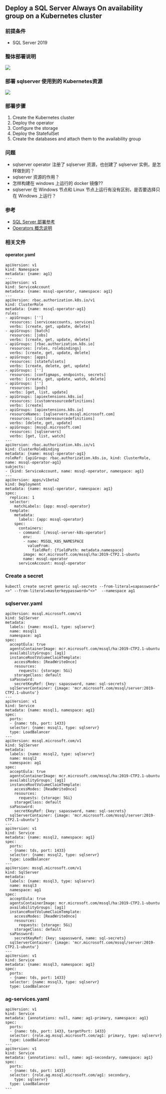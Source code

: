 ## Deploy a SQL Server Always On availability group on a Kubernetes cluster

### 前提条件

* SQL Server 2019

### 整体部署说明

![](./sqlserver.png)

### 部署 sqlserver 使用到的 Kubernetes资源

![](./sqlserver_Kubernetes.png)

### 部署步骤

1. Create the Kubernetes cluster
2. Deploy the operator
3. Configure the storage
4. Deploy the StatefulSet
5. Create the databases and attach them to the availability group

### 问题

* sqlserver operator 注册了 sqlserver 资源，也创建了 sqlserver 实例，是怎样做到的？
* sqlserver 资源的作用？
* 怎样构建在 windows 上运行的 docker 镜像??
* sqlserver 在 Windows 节点和 Linux 节点上运行有没有区别，是否要选择只在 Windows 上运行？

### 参考

* [SQL Server 部署参考](https://docs.microsoft.com/en-us/sql/linux/sql-server-ag-kubernetes?view=sqlallproducts-allversions)
* [Operators 概念说明](https://coreos.com/blog/introducing-operators.html)

### 相关文件

#### operator.yaml

```
apiVersion: v1
kind: Namespace
metadata: {name: ag1}
---
apiVersion: v1
kind: ServiceAccount
metadata: {name: mssql-operator, namespace: ag1}
---
apiVersion: rbac.authorization.k8s.io/v1
kind: ClusterRole
metadata: {name: mssql-operator-ag1}
rules:
- apiGroups: ['']
  resources: [serviceaccounts, services]
  verbs: [create, get, update, delete]
- apiGroups: [batch]
  resources: [jobs]
  verbs: [create, get, update, delete]
- apiGroups: [rbac.authorization.k8s.io]
  resources: [roles, rolebindings]
  verbs: [create, get, update, delete]
- apiGroups: [apps]
  resources: [statefulsets]
  verbs: [create, delete, get, update]
- apiGroups: ['']
  resources: [configmaps, endpoints, secrets]
  verbs: [create, get, update, watch, delete]
- apiGroups: ['']
  resources: [pods]
  verbs: [get, list, update]
- apiGroups: [apiextensions.k8s.io]
  resources: [customresourcedefinitions]
  verbs: [create]
- apiGroups: [apiextensions.k8s.io]
  resourceNames: [sqlservers.mssql.microsoft.com]
  resources: [customresourcedefinitions]
  verbs: [delete, get, update]
- apiGroups: [mssql.microsoft.com]
  resources: [sqlservers]
  verbs: [get, list, watch]
---
apiVersion: rbac.authorization.k8s.io/v1
kind: ClusterRoleBinding
metadata: {name: mssql-operator-ag1}
roleRef: {apiGroup: rbac.authorization.k8s.io, kind: ClusterRole, name: mssql-operator-ag1}
subjects:
- {kind: ServiceAccount, name: mssql-operator, namespace: ag1}
---
apiVersion: apps/v1beta2
kind: Deployment
metadata: {name: mssql-operator, namespace: ag1}
spec:
  replicas: 1
  selector:
    matchLabels: {app: mssql-operator}
  template:
    metadata:
      labels: {app: mssql-operator}
    spec:
      containers:
      - command: [/mssql-server-k8s-operator]
        env:
        - name: MSSQL_K8S_NAMESPACE
          valueFrom:
            fieldRef: {fieldPath: metadata.namespace}
        image: mcr.microsoft.com/mssql/ha:2019-CTP2.1-ubuntu
        name: mssql-operator
      serviceAccount: mssql-operator
```
### Create a secret

```
kubectl create secret generic sql-secrets --from-literal=sapassword="<>" --from-literal=masterkeypassword="<>"  --namespace ag1
```

### sqlserver.yaml

```
apiVersion: mssql.microsoft.com/v1
kind: SqlServer
metadata:
  labels: {name: mssql1, type: sqlservr}
  name: mssql1
  namespace: ag1
spec:
  acceptEula: true
  agentsContainerImage: mcr.microsoft.com/mssql/ha:2019-CTP2.1-ubuntu
  availabilityGroups: [ag1]
  instanceRootVolumeClaimTemplate:
    accessModes: [ReadWriteOnce]
    resources:
      requests: {storage: 5Gi}
    storageClass: default
  saPassword:
    secretKeyRef: {key: sapassword, name: sql-secrets}
  sqlServerContainer: {image: 'mcr.microsoft.com/mssql/server:2019-CTP2.1-ubuntu'}
---
apiVersion: v1
kind: Service
metadata: {name: mssql1, namespace: ag1}
spec:
  ports:
  - {name: tds, port: 1433}
  selector: {name: mssql1, type: sqlservr}
  type: LoadBalancer
---
apiVersion: mssql.microsoft.com/v1
kind: SqlServer
metadata:
  labels: {name: mssql2, type: sqlservr}
  name: mssql2
  namespace: ag1
spec:
  acceptEula: true
  agentsContainerImage: mcr.microsoft.com/mssql/ha:2019-CTP2.1-ubuntu
  availabilityGroups: [ag1]
  instanceRootVolumeClaimTemplate:
    accessModes: [ReadWriteOnce]
    resources:
      requests: {storage: 5Gi}
    storageClass: default
  saPassword:
    secretKeyRef: {key: sapassword, name: sql-secrets}
  sqlServerContainer: {image: 'mcr.microsoft.com/mssql/server:2019-CTP2.1-ubuntu'}
---
apiVersion: v1
kind: Service
metadata: {name: mssql2, namespace: ag1}
spec:
  ports:
  - {name: tds, port: 1433}
  selector: {name: mssql2, type: sqlservr}
  type: LoadBalancer
---
apiVersion: mssql.microsoft.com/v1
kind: SqlServer
metadata:
  labels: {name: mssql3, type: sqlservr}
  name: mssql3
  namespace: ag1
spec:
  acceptEula: true
  agentsContainerImage: mcr.microsoft.com/mssql/ha:2019-CTP2.1-ubuntu
  availabilityGroups: [ag1]
  instanceRootVolumeClaimTemplate:
    accessModes: [ReadWriteOnce]
    resources:
      requests: {storage: 5Gi}
    storageClass: default
  saPassword:
    secretKeyRef: {key: sapassword, name: sql-secrets}
  sqlServerContainer: {image: 'mcr.microsoft.com/mssql/server:2019-CTP2.1-ubuntu'}
---
apiVersion: v1
kind: Service
metadata: {name: mssql3, namespace: ag1}
spec:
  ports:
  - {name: tds, port: 1433}
  selector: {name: mssql3, type: sqlservr}
  type: LoadBalancer
```

### ag-services.yaml

```
apiVersion: v1
kind: Service
metadata: {annotations: null, name: ag1-primary, namespace: ag1}
spec:
  ports:
  - {name: tds, port: 1433, targetPort: 1433}
  selector: {role.ag.mssql.microsoft.com/ag1: primary, type: sqlservr}
  type: LoadBalancer
---
apiVersion: v1
kind: Service
metadata: {annotations: null, name: ag1-secondary, namespace: ag1}
spec:
  ports:
  - {name: tds, port: 1433}
  selector: {role.ag.mssql.microsoft.com/ag1: secondary,
    type: sqlservr}
  type: LoadBalancer
---
```